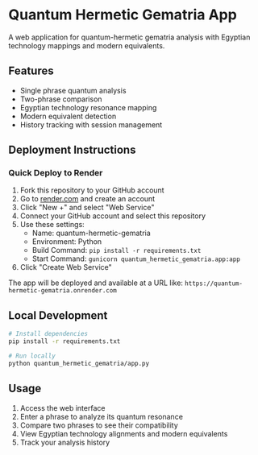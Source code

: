 # Quantum Hermetic Gematria App

A web application for quantum-hermetic gematria analysis with Egyptian technology mappings and modern equivalents.

## Features
- Single phrase quantum analysis
- Two-phrase comparison
- Egyptian technology resonance mapping
- Modern equivalent detection
- History tracking with session management

## Deployment Instructions

### Quick Deploy to Render
1. Fork this repository to your GitHub account
2. Go to [render.com](https://render.com) and create an account
3. Click "New +" and select "Web Service"
4. Connect your GitHub account and select this repository
5. Use these settings:
   - Name: quantum-hermetic-gematria
   - Environment: Python
   - Build Command: `pip install -r requirements.txt`
   - Start Command: `gunicorn quantum_hermetic_gematria.app:app`
6. Click "Create Web Service"

The app will be deployed and available at a URL like: `https://quantum-hermetic-gematria.onrender.com`

## Local Development
```bash
# Install dependencies
pip install -r requirements.txt

# Run locally
python quantum_hermetic_gematria/app.py
```

## Usage
1. Access the web interface
2. Enter a phrase to analyze its quantum resonance
3. Compare two phrases to see their compatibility
4. View Egyptian technology alignments and modern equivalents
5. Track your analysis history 